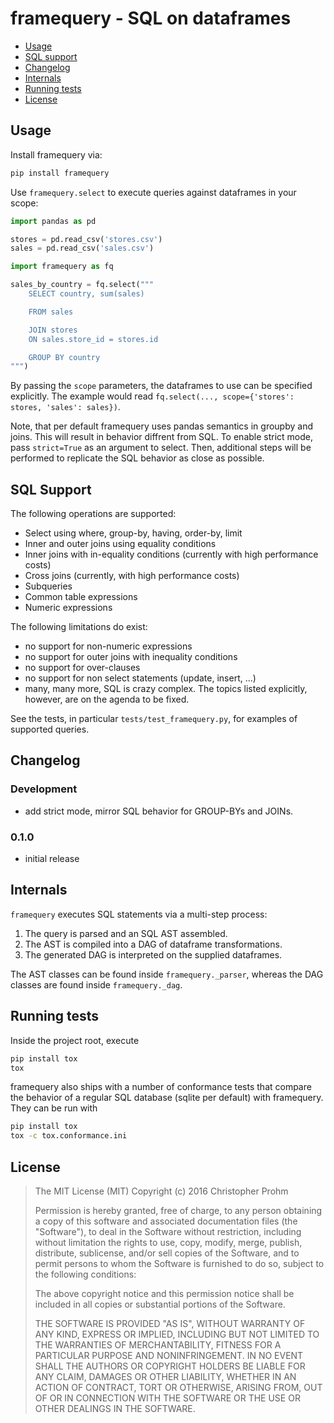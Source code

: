# framequery - SQL on dataframes

- [Usage](#usage)
- [SQL support](#sql-support)
- [Changelog](#changelog)
- [Internals](#internal)
- [Running tests](#running-tests)
- [License](#license)

## Usage

Install framequery via:

```bash
pip install framequery
```

Use `framequery.select` to execute queries against dataframes in your scope:

```python
import pandas as pd

stores = pd.read_csv('stores.csv')
sales = pd.read_csv('sales.csv')

import framequery as fq

sales_by_country = fq.select("""
    SELECT country, sum(sales)

    FROM sales

    JOIN stores
    ON sales.store_id = stores.id

    GROUP BY country
""")
```

By passing the `scope` parameters, the dataframes to use can be specified
explicitly. The example would read
`fq.select(..., scope={'stores': stores, 'sales': sales})`.

Note, that per default framequery uses pandas semantics in groupby and joins.
This will result in behavior diffrent from SQL. To enable strict mode, pass
`strict=True` as an argument to select. Then, additional steps will be performed
to replicate the SQL behavior as close as possible.

## SQL Support

The following operations are supported:

- Select using where, group-by, having, order-by, limit
- Inner and outer joins using equality conditions
- Inner joins with in-equality conditions (currently with high performance
  costs)
- Cross joins (currently, with high performance costs)
- Subqueries
- Common table expressions
- Numeric expressions

The following limitations do exist:

- no support for non-numeric expressions
- no support for outer joins with inequality conditions
- no support for over-clauses
- no support for non select statements (update, insert, ...)
- many, many more, SQL is crazy complex. The topics listed explicitly, however,
  are on the agenda to be fixed.

See the tests, in particular `tests/test_framequery.py`, for examples of
supported queries.

## Changelog

### Development

- add strict mode, mirror SQL behavior for GROUP-BYs and JOINs.

### 0.1.0

- initial release

## Internals

`framequery` executes SQL statements via a multi-step process:

1. The query is parsed and an SQL AST assembled.
2. The AST is compiled into a DAG of dataframe transformations.
3. The generated DAG is interpreted on the supplied dataframes.

The AST classes can be found inside `framequery._parser`, whereas the DAG
classes are found inside `framequery._dag`.

## Running tests

Inside the project root, execute

```bash
pip install tox
tox
```

framequery also ships with a number of conformance tests that compare the
behavior of a regular SQL database (sqlite per default) with framequery. They
can be run with

```bash
pip install tox
tox -c tox.conformance.ini
```

## License

>  The MIT License (MIT)
>  Copyright (c) 2016 Christopher Prohm
>
>  Permission is hereby granted, free of charge, to any person obtaining a copy
>  of this software and associated documentation files (the "Software"), to
>  deal in the Software without restriction, including without limitation the
>  rights to use, copy, modify, merge, publish, distribute, sublicense, and/or
>  sell copies of the Software, and to permit persons to whom the Software is
>  furnished to do so, subject to the following conditions:
>
>  The above copyright notice and this permission notice shall be included in
>  all copies or substantial portions of the Software.
>
>  THE SOFTWARE IS PROVIDED "AS IS", WITHOUT WARRANTY OF ANY KIND, EXPRESS OR
>  IMPLIED, INCLUDING BUT NOT LIMITED TO THE WARRANTIES OF MERCHANTABILITY,
>  FITNESS FOR A PARTICULAR PURPOSE AND NONINFRINGEMENT. IN NO EVENT SHALL THE
>  AUTHORS OR COPYRIGHT HOLDERS BE LIABLE FOR ANY CLAIM, DAMAGES OR OTHER
>  LIABILITY, WHETHER IN AN ACTION OF CONTRACT, TORT OR OTHERWISE, ARISING
>  FROM, OUT OF OR IN CONNECTION WITH THE SOFTWARE OR THE USE OR OTHER
>  DEALINGS IN THE SOFTWARE.
